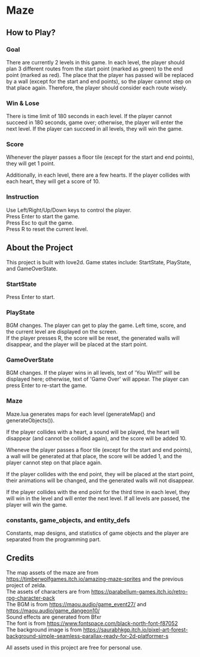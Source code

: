 # Maze

## How to Play?

### Goal
There are currently 2 levels in this game. In each level, the player should plan 3 different routes from the start point (marked as green) to the end point (marked as red). The place that the player has passed will be replaced by a wall (except for the start and end points), so the player cannot step on that place again. Therefore, the player should consider each route wisely.  

### Win & Lose

There is time limit of 180 seconds in each level. If the player cannot succeed in 180 seconds, game over; otherwise, the player will enter the next level. If the player can succeed in all levels, they will win the game.

### Score

Whenever the player passes a floor tile (except for the start and end points), they will get 1 point. 

Additionally, in each level, there are a few hearts. If the player collides with each heart, they will get a score of 10. 

### Instruction

Use Left/Right/Up/Down keys to control the player.  
Press Enter to start the game.  
Press Esc to quit the game.  
Press R to reset the current level.  

## About the Project

This project is built with love2d. Game states include: StartState, PlayState, and GameOverState.  

### StartState

Press Enter to start. 

### PlayState

BGM changes. The player can get to play the game. Left time, score, and the current level are displayed on the screen.  
If the player presses R, the score will be reset, the generated walls will disappear, and the player will be placed at the start point.  

### GameOverState

BGM changes. If the player wins in all levels, text of 'You Win!!!' will be displayed here; otherwise, text of 'Game Over' will appear. The player can press Enter to re-start the game. 

### Maze

Maze.lua generates maps for each level (generateMap() and generateObjects()).  

If the player collides with a heart, a sound will be played, the heart will disappear (and cannot be collided again), and the score will be added 10. 

Wheneve the player passes a floor tile (except for the start and end points), a wall will be generated at that place, the score will be added 1, and the player cannot step on that place again.  

If the player collides with the end point, they will be placed at the start point, their animations will be changed, and the generated walls will not disappear.  

If the player collides with the end point for the third time in each level, they will win in the level and will enter the next level. If all levels are passed, the player will win the game.  

### constants, game_objects, and entity_defs

Constants, map designs, and statistics of game objects and the player are separated from the programming part. 

## Credits

The map assets of the maze are from https://timberwolfgames.itch.io/amazing-maze-sprites and the previous project of zelda.  
The assets of characters are from https://parabellum-games.itch.io/retro-rpg-character-pack  
The BGM is from https://maou.audio/game_event27/ and https://maou.audio/game_dangeon10/  
Sound effects are generated from Bfxr  
The font is from https://www.fontspace.com/black-north-font-f87052  
The background image is from https://saurabhkgp.itch.io/pixel-art-forest-background-simple-seamless-parallax-ready-for-2d-platformer-s  

All assets used in this project are free for personal use.  